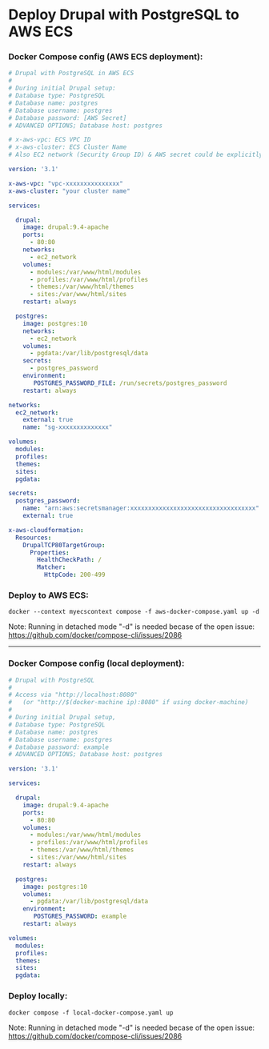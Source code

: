 # Deploy Drupal with PostgreSQL to AWS ECS

### Docker Compose config (AWS ECS deployment):
```yaml
# Drupal with PostgreSQL in AWS ECS
#
# During initial Drupal setup:
# Database type: PostgreSQL
# Database name: postgres
# Database username: postgres
# Database password: [AWS Secret]
# ADVANCED OPTIONS; Database host: postgres

# x-aws-vpc: ECS VPC ID
# x-aws-cluster: ECS Cluster Name  
# Also EC2 network (Security Group ID) & AWS secret could be explicitly specified below

version: '3.1'

x-aws-vpc: "vpc-xxxxxxxxxxxxxxx"
x-aws-cluster: "your cluster name"

services:

  drupal:
    image: drupal:9.4-apache
    ports:
      - 80:80
    networks:
      - ec2_network
    volumes:
      - modules:/var/www/html/modules
      - profiles:/var/www/html/profiles
      - themes:/var/www/html/themes
      - sites:/var/www/html/sites
    restart: always

  postgres:
    image: postgres:10
    networks:
      - ec2_network
    volumes:
      - pgdata:/var/lib/postgresql/data
    secrets:
      - postgres_password
    environment:
       POSTGRES_PASSWORD_FILE: /run/secrets/postgres_password
    restart: always

networks:
  ec2_network:
    external: true
    name: "sg-xxxxxxxxxxxxxx"

volumes:
  modules:
  profiles:
  themes:
  sites:
  pgdata:

secrets:
  postgres_password:
    name: "arn:aws:secretsmanager:xxxxxxxxxxxxxxxxxxxxxxxxxxxxxxxxxxx"
    external: true

x-aws-cloudformation:
  Resources:
    DrupalTCP80TargetGroup:
      Properties:
        HealthCheckPath: /
        Matcher:
          HttpCode: 200-499
```

### Deploy to AWS ECS:
```console
docker --context myecscontext compose -f aws-docker-compose.yaml up -d
```
Note: Running in detached mode "-d" is needed becase of the open issue: https://github.com/docker/compose-cli/issues/2086

---

### Docker Compose config (local deployment):

```yaml
# Drupal with PostgreSQL
#
# Access via "http://localhost:8080"
#   (or "http://$(docker-machine ip):8080" if using docker-machine)
#
# During initial Drupal setup,
# Database type: PostgreSQL
# Database name: postgres
# Database username: postgres
# Database password: example
# ADVANCED OPTIONS; Database host: postgres

version: '3.1'

services:

  drupal:
    image: drupal:9.4-apache
    ports:
      - 80:80
    volumes:
      - modules:/var/www/html/modules
      - profiles:/var/www/html/profiles
      - themes:/var/www/html/themes
      - sites:/var/www/html/sites
    restart: always

  postgres:
    image: postgres:10
    volumes:
      - pgdata:/var/lib/postgresql/data
    environment:
       POSTGRES_PASSWORD: example
    restart: always

volumes:
  modules:
  profiles:
  themes:
  sites:
  pgdata:
```

### Deploy locally:
```console
docker compose -f local-docker-compose.yaml up
```
Note: Running in detached mode "-d" is needed becase of the open issue: https://github.com/docker/compose-cli/issues/2086
